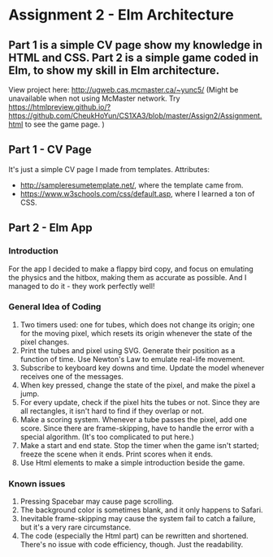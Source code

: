 # Assignment 2 - Elm Architecture
## Part 1 is a simple CV page show my knowledge in HTML and CSS. Part 2 is a simple game coded in Elm, to show my skill in Elm architecture. 
View project here: http://ugweb.cas.mcmaster.ca/~yunc5/
(Might be unavailable when not using McMaster network. Try https://htmlpreview.github.io/?https://github.com/CheukHoYun/CS1XA3/blob/master/Assign2/Assignment.html to see the game page. )

## Part 1 - CV Page
It's just a simple CV page I made from templates.
Attributes:
- http://sampleresumetemplate.net/, where the template came from.
- https://www.w3schools.com/css/default.asp, where I learned a ton of CSS.

## Part 2 - Elm App
### Introduction
For the app I decided to make a flappy bird copy, and focus on emulating the physics and the hitbox, making them as accurate as possible. And I managed to do it - they work perfectly well!

### General Idea of Coding
1. Two timers used: one for tubes, which does not change its origin; one for the moving pixel, which resets its origin whenever the state of the pixel changes.
2. Print the tubes and pixel using SVG. Generate their position as a function of time. Use Newton's Law to emulate real-life movement.
3. Subscribe to keyboard key downs and time. Update the model whenever receives one of the messages.
4. When key pressed, change the state of the pixel, and make the pixel a jump.
5. For every update, check if the pixel hits the tubes or not. Since they are all rectangles, it isn't hard to find if they overlap or not.
6. Make a scoring system. Whenever a tube passes the pixel, add one score. Since there are frame-skipping, have to handle the error with a special algorithm. (It's too complicated to put here.)
7. Make a start and end state. Stop the timer when the game isn't started; freeze the scene when it ends. Print scores when it ends.
8. Use Html elements to make a simple introduction beside the game.

### Known issues
1. Pressing Spacebar may cause page scrolling.
2. The background color is sometimes blank, and it only happens to Safari.
3. Inevitable frame-skipping may cause the system fail to catch a failure, but it's a very rare circumstance.
4. The code (especially the Html part) can be rewritten and shortened. There's no issue with code efficiency, though. Just the readability. 
